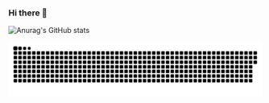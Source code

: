 ### Hi there 👋

<!--
**AbnerDavis/AbnerDavis** is a ✨ _special_ ✨ repository because its `README.md` (this file) appears on your GitHub profile.

Here are some ideas to get you started:

- 🔭 I’m currently working on ...
- 🌱 I’m currently learning ...
- 👯 I’m looking to collaborate on ...
- 🤔 I’m looking for help with ...
- 💬 Ask me about ...
- 📫 How to reach me: ...
- 😄 Pronouns: ...
- ⚡ Fun fact: ...
-->


![Anurag's GitHub stats](https://github-readme-stats.vercel.app/api?username=abnerdavis&theme=tokyonight&show_icons=true)





![Snake animation](https://github.com/AbnerDavis/AbnerDavis/blob/output/github-contribution-grid-snake.svg)



